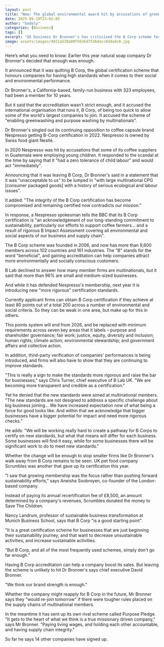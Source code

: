 ```yaml
---
layout: post
title: "New: The global environmental award hit by accusations of greenwashing"
date: 2025-06-29T23:02:03
author: "badely"
categories: [Business]
tags: []
excerpt: "US business Dr Bronner's has criticised the B Corp scheme for allowing in too many multinationals."
image: assets/images/4821a530a09f5636d7536dacc8ddadc0.jpg
---
```


Here’s what you need to know: Earlier this year natural soap company Dr Bronner's decided that enough was enough.

It announced that it was quitting B Corp, the global certification scheme that honours companies for having high standards when it comes to their social and environmental performance.

Dr Bronner's, a California-based, family-run business with 323 employees, had been a member for 10 years.

But it said that the accreditation wasn't strict enough, and it accused the international organisation that runs it, B Corp, of being too quick to allow some of the world's largest companies to join. It accused the scheme of "enabling greenwashing and purpose washing by multinationals".

Dr Bronner's singled out its continuing opposition to coffee capsule brand Nespresso getting B-Corp certification in 2022. Nespresso is owned by Swiss food giant Nestlé.

In 2020 Nespresso was hit by accusations that some of its coffee suppliers in Guatemala were employing young children. It responded to the scandal at the time by saying that it "had a zero tolerance of child labour" and would act "immediately".

Announcing that it was leaving B Corp, Dr Bronner's said in a statement that it was "unacceptable to us" to be lumped in "with large multinational CPG [consumer packaged goods] with a history of serious ecological and labour issues".

It added: "The integrity of the B Corp certification has become compromised and remaining certified now contradicts our mission."

In response, a Nespresso spokesman tells the BBC that its B Corp certification is "an acknowledgement of our long-standing commitment to sustainability, particularly our efforts to support coffee farmers… and a result of rigorous B Impact Assessment covering all environmental and social aspects of our business and supply chain".

The B Corp scheme was founded in 2006, and now has more than 9,600 members across 102 countries and 161 industries. The "B" stands for the word "beneficial", and gaining accreditation can help companies attract more environmentally and socially conscious customers.

B Lab declined to answer how many member firms are multinationals, but it said that more than 96% are small and medium-sized businesses.

And while it has defended Nespresso's membership, next year it is introducing new "more rigorous" certification standards.

Currently applicant firms can obtain B Corp certification if they achieve at least 80 points out of a total 200 across a number of environmental and social criteria. So they can be weak in one area, but make up for this in others.

This points system will end from 2026, and be replaced with minimum requirements across seven key areas that it labels – purpose and shareholder governance; fair work; justice, equity, diversity and inclusion; human rights; climate action; environmental stewardship; and government affairs and collective action.

In addition, third-party verification of companies' performances is being introduced, and firms will also have to show that they are continuing to improve standards.

"This is really a sign to make the standards more rigorous and raise the bar for businesses," says Chris Turner, chief executive of B Lab UK. "We are becoming more transparent and credible as a certification."

Yet he denied that the new standards were aimed at multinational members. "The new standards are not designed to address a specific challenge about big business joining… We have increased expectation now of what being a force for good looks like. And within that we acknowledge that bigger businesses have a bigger potential for impact and need more rigorous checks."

He adds: "We will be working really hard to create a pathway for B Corps to certify on new standards, but what that means will differ for each business. Some businesses will find it easy, while for some businesses there will be significant work to do to meet new standards."

Whether the change will be enough to stop smaller firms like Dr Bronner's walk away from B Corp remains to be seen. UK pet food company Scrumbles was another that gave up its certification this year.

"I saw that growing membership was the focus rather than pushing forward sustainability efforts," says Aneisha Soobroyen, co-founder of the London-based company.

Instead of paying its annual recertification fee of £8,500, an amount determined by a company's revenues, Scrumbles donated the money to Save The Children.

Nancy Landrum, professor of sustainable business transformation at Munich Business School, says that B Corp "is a good starting point".

"It is a great certification scheme for businesses that are just beginning their sustainability journey, and that want to decrease unsustainable activities, and increase sustainable activities.

"But B Corp, and all of the most frequently used schemes, simply don't go far enough."

Having B Corp accreditation can help a company boost its sales. But leaving the scheme is unlikely to hit Dr Bronner's says chief executive David Bronner.

"We think our brand strength is enough."

Whether the company might reapply for B Corp in the future, Mr Bronner says they "would re-join tomorrow" if there were tougher rules placed on the supply chains of multinational members.

In the meantime it has sent up its own rival scheme called Purpose Pledge. "It gets to the heart of what we think is a true missionary driven company," says Mr Bronner. "Paying living wages, and holding each other accountable, and having supply chain integrity."

So far he says 14 other companies have signed up.

